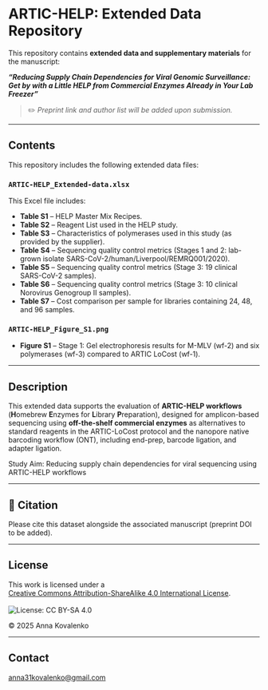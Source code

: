 # ARTIC-HELP: Extended Data Repository

This repository contains **extended data and supplementary materials** for the manuscript:

**_“Reducing Supply Chain Dependencies for Viral Genomic Surveillance: Get by with a Little HELP from Commercial Enzymes Already in Your Lab Freezer”_**

> ✏️ _Preprint link and author list will be added upon submission._

---

##  Contents

This repository includes the following extended data files:

###  `ARTIC-HELP_Extended-data.xlsx`
This Excel file includes:

- **Table S1** – HELP Master Mix Recipes.  
- **Table S2** – Reagent List used in the HELP study.  
- **Table S3** – Characteristics of polymerases used in this study (as provided by the supplier).  
- **Table S4** – Sequencing quality control metrics (Stages 1 and 2: lab-grown isolate SARS-CoV-2/human/Liverpool/REMRQ001/2020).  
- **Table S5** – Sequencing quality control metrics (Stage 3: 19 clinical SARS-CoV-2 samples).  
- **Table S6** – Sequencing quality control metrics (Stage 3: 10 clinical Norovirus Genogroup II samples).  
- **Table S7** – Cost comparison per sample for libraries containing 24, 48, and 96 samples.

###  `ARTIC-HELP_Figure_S1.png`
- **Figure S1** – Stage 1: Gel electrophoresis results for M-MLV (wf-2) and six polymerases (wf-3) compared to ARTIC LoCost (wf-1).

---

##  Description


This extended data supports the evaluation of **ARTIC-HELP workflows**  
(**H**omebrew **E**nzymes for **L**ibrary **P**reparation), designed for amplicon-based sequencing using **off-the-shelf commercial enzymes** as alternatives to standard reagents in the ARTIC-LoCost protocol and the nanopore native barcoding workflow (ONT), including end-prep, barcode ligation, and adapter ligation.

Study Aim: Reducing supply chain dependencies for viral sequencing using ARTIC-HELP workflows

---

## 🔗 Citation

Please cite this dataset alongside the associated manuscript (preprint DOI to be added).

---

##  License

This work is licensed under a  
[Creative Commons Attribution-ShareAlike 4.0 International License](https://creativecommons.org/licenses/by-sa/4.0/).  
<br>
<img src="https://licensebuttons.net/l/by-sa/4.0/88x31.png" alt="License: CC BY-SA 4.0" />

© 2025 Anna Kovalenko

---

##  Contact

anna31kovalenko@gmail.com
